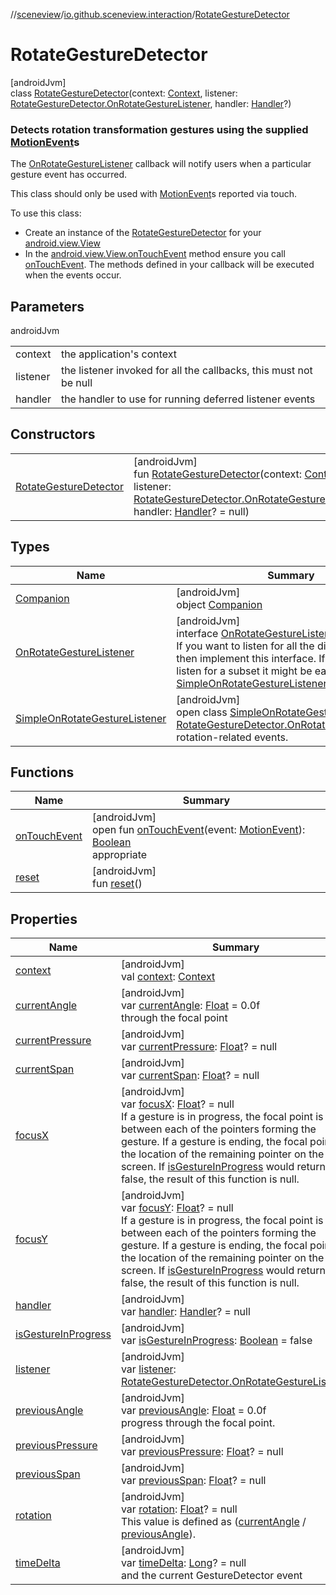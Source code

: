 //[sceneview](../../../index.md)/[io.github.sceneview.interaction](../index.md)/[RotateGestureDetector](index.md)

# RotateGestureDetector

[androidJvm]\
class [RotateGestureDetector](index.md)(context: [Context](https://developer.android.com/reference/kotlin/android/content/Context.html), listener: [RotateGestureDetector.OnRotateGestureListener](-on-rotate-gesture-listener/index.md), handler: [Handler](https://developer.android.com/reference/kotlin/android/os/Handler.html)?)

###  Detects rotation transformation gestures using the supplied [MotionEvent](https://developer.android.com/reference/kotlin/android/view/MotionEvent.html)s

The [OnRotateGestureListener](-on-rotate-gesture-listener/index.md) callback will notify users when a particular gesture event has occurred.

This class should only be used with [MotionEvent](https://developer.android.com/reference/kotlin/android/view/MotionEvent.html)s reported via touch.

To use this class:

- 
   Create an instance of the [RotateGestureDetector](index.md) for your [android.view.View](https://developer.android.com/reference/kotlin/android/view/View.html)
- 
   In the [android.view.View.onTouchEvent](https://developer.android.com/reference/kotlin/android/view/View.html#ontouchevent) method ensure you call [onTouchEvent](on-touch-event.md). The methods defined in your callback will be executed when the events occur.

## Parameters

androidJvm

| | |
|---|---|
| context | the application's context |
| listener | the listener invoked for all the callbacks, this must not be null |
| handler | the handler to use for running deferred listener events |

## Constructors

| | |
|---|---|
| [RotateGestureDetector](-rotate-gesture-detector.md) | [androidJvm]<br>fun [RotateGestureDetector](-rotate-gesture-detector.md)(context: [Context](https://developer.android.com/reference/kotlin/android/content/Context.html), listener: [RotateGestureDetector.OnRotateGestureListener](-on-rotate-gesture-listener/index.md), handler: [Handler](https://developer.android.com/reference/kotlin/android/os/Handler.html)? = null) |

## Types

| Name | Summary |
|---|---|
| [Companion](-companion/index.md) | [androidJvm]<br>object [Companion](-companion/index.md) |
| [OnRotateGestureListener](-on-rotate-gesture-listener/index.md) | [androidJvm]<br>interface [OnRotateGestureListener](-on-rotate-gesture-listener/index.md)<br>If you want to listen for all the different gestures then implement this interface. If you only want to listen for a subset it might be easier to extend [SimpleOnRotateGestureListener](-simple-on-rotate-gesture-listener/index.md). |
| [SimpleOnRotateGestureListener](-simple-on-rotate-gesture-listener/index.md) | [androidJvm]<br>open class [SimpleOnRotateGestureListener](-simple-on-rotate-gesture-listener/index.md) : [RotateGestureDetector.OnRotateGestureListener](-on-rotate-gesture-listener/index.md)<br>rotation-related events. |

## Functions

| Name | Summary |
|---|---|
| [onTouchEvent](on-touch-event.md) | [androidJvm]<br>open fun [onTouchEvent](on-touch-event.md)(event: [MotionEvent](https://developer.android.com/reference/kotlin/android/view/MotionEvent.html)): [Boolean](https://kotlinlang.org/api/latest/jvm/stdlib/kotlin/-boolean/index.html)<br>appropriate |
| [reset](reset.md) | [androidJvm]<br>fun [reset](reset.md)() |

## Properties

| Name | Summary |
|---|---|
| [context](context.md) | [androidJvm]<br>val [context](context.md): [Context](https://developer.android.com/reference/kotlin/android/content/Context.html) |
| [currentAngle](current-angle.md) | [androidJvm]<br>var [currentAngle](current-angle.md): [Float](https://kotlinlang.org/api/latest/jvm/stdlib/kotlin/-float/index.html) = 0.0f<br>through the focal point |
| [currentPressure](current-pressure.md) | [androidJvm]<br>var [currentPressure](current-pressure.md): [Float](https://kotlinlang.org/api/latest/jvm/stdlib/kotlin/-float/index.html)? = null |
| [currentSpan](current-span.md) | [androidJvm]<br>var [currentSpan](current-span.md): [Float](https://kotlinlang.org/api/latest/jvm/stdlib/kotlin/-float/index.html)? = null |
| [focusX](focus-x.md) | [androidJvm]<br>var [focusX](focus-x.md): [Float](https://kotlinlang.org/api/latest/jvm/stdlib/kotlin/-float/index.html)? = null<br>If a gesture is in progress, the focal point is between each of the pointers forming the gesture. If a gesture is ending, the focal point is the location of the  remaining pointer on the screen. If [isGestureInProgress](is-gesture-in-progress.md) would return false, the result of this function is null. |
| [focusY](focus-y.md) | [androidJvm]<br>var [focusY](focus-y.md): [Float](https://kotlinlang.org/api/latest/jvm/stdlib/kotlin/-float/index.html)? = null<br>If a gesture is in progress, the focal point is between each of the pointers forming the gesture. If a gesture is ending, the focal point is the location of the  remaining pointer on the screen. If [isGestureInProgress](is-gesture-in-progress.md) would return false, the result of this function is null. |
| [handler](handler.md) | [androidJvm]<br>var [handler](handler.md): [Handler](https://developer.android.com/reference/kotlin/android/os/Handler.html)? = null |
| [isGestureInProgress](is-gesture-in-progress.md) | [androidJvm]<br>var [isGestureInProgress](is-gesture-in-progress.md): [Boolean](https://kotlinlang.org/api/latest/jvm/stdlib/kotlin/-boolean/index.html) = false |
| [listener](listener.md) | [androidJvm]<br>var [listener](listener.md): [RotateGestureDetector.OnRotateGestureListener](-on-rotate-gesture-listener/index.md) |
| [previousAngle](previous-angle.md) | [androidJvm]<br>var [previousAngle](previous-angle.md): [Float](https://kotlinlang.org/api/latest/jvm/stdlib/kotlin/-float/index.html) = 0.0f<br>progress through the focal point. |
| [previousPressure](previous-pressure.md) | [androidJvm]<br>var [previousPressure](previous-pressure.md): [Float](https://kotlinlang.org/api/latest/jvm/stdlib/kotlin/-float/index.html)? = null |
| [previousSpan](previous-span.md) | [androidJvm]<br>var [previousSpan](previous-span.md): [Float](https://kotlinlang.org/api/latest/jvm/stdlib/kotlin/-float/index.html)? = null |
| [rotation](rotation.md) | [androidJvm]<br>var [rotation](rotation.md): [Float](https://kotlinlang.org/api/latest/jvm/stdlib/kotlin/-float/index.html)? = null<br>This value is defined as ([currentAngle](current-angle.md) / [previousAngle](previous-angle.md)). |
| [timeDelta](time-delta.md) | [androidJvm]<br>var [timeDelta](time-delta.md): [Long](https://kotlinlang.org/api/latest/jvm/stdlib/kotlin/-long/index.html)? = null<br>and the current GestureDetector event |
